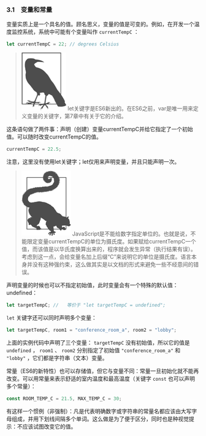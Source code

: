 ### 3.1　变量和常量

变量实质上是一个具名的值。顾名思义，变量的值是可变的。例如，在开发一个温度监控系统，系统中可能有个变量叫作 `currentTempC` ：

```javascript
let currentTempC = 22; // degrees Celsius
```

> <img class="my_markdown" src="../images/2.png" style="width:116px;  height: 151px; " width="10%"/>
> let关键字是ES6新出的。在ES6之前，var是唯一用来定义变量的关键字，第7章中有关于它的介绍。

这条语句做了两件事：声明（创建）变量currentTempC并给它指定了一个初始值。可以随时改变currentTempC的值。

```javascript
currentTempC = 22.5;
```

注意，这里没有使用let关键字；let仅用来声明变量，并且只能声明一次。

> <img class="my_markdown" src="../images/1.png" style="width:128px;  height: 170px; " width="10%"/>
> JavaScript是不能给数字指定单位的。也就是说，不能限定变量currentTempC的单位为摄氏度。如果赋给currentTempC一个值，而该值是以华氏度换算出来的，程序就会发生异常（执行结果有误）。考虑到这一点，会给变量名加上后缀“C”来说明它的单位是摄氏度。语言本身并没有这种强约束，这么做其实是以文档的形式来避免一些不经意间的错误。

声明变量的时候也可以不指定初始值，此时变量会有一个特殊的默认值：undefined：

```javascript
let targetTempC; //   等价于 "let targetTempC = undefined"; 
```

`let` 关键字还可以同时声明多个变量：

```javascript
let targetTempC, room1 = "conference_room_a", room2 = "lobby";
```

上面的实例代码中声明了三个变量： `targetTempC` 没有初始值，所以它的值是 `undefined` ， `room1` 、 `room2` 分别指定了初始值 `"conference_room_a"` 和 `"lobby"` ，它们都是字符串（文本）变量。

常量（ES6的新特性）也可以存储值，但它与变量不同：常量一旦初始化就不能再改变。可以用常量来表示舒适的室内温度和最高温度（关键字 `const` 也可以声明多个常量）：

```javascript
const ROOM_TEMP_C = 21.5, MAX_TEMP_C = 30;
```

有这样一个惯例（非强制）：凡是代表明确数字或字符串的常量名都应该由大写字母组成，并用下划线间隔多个单词。这么做是为了便于区分，同时也是种视觉提示：不应该试图改变它的值。

